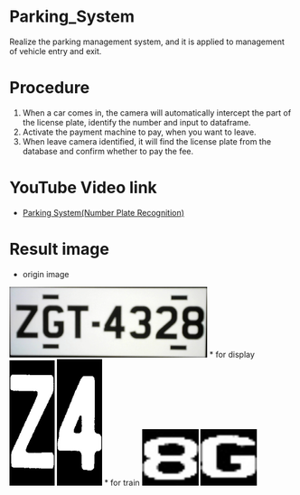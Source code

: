 # Parking_System
Realize the parking management system, and it is applied to management of vehicle entry and exit.
# Procedure
1. When a car comes in, the camera will automatically intercept the part of the license plate, identify the number and input to dataframe.
2. Activate the payment machine to pay, when you want to leave.
3. When leave camera identified, it will find the license plate from the database and confirm whether to pay the fee.
# YouTube Video link
* <a href="https://www.youtube.com/watch?v=LmQXcGfePbY/">Parking System(Number Plate Recognition)</a>
# Result image
* origin image
<img src='https://github.com/Appmedia06/Parking_System/blob/master/image_folder/image_2.jpg' width=350/>
* for display
<img src='https://github.com/Appmedia06/Parking_System/blob/master/image_folder/0.jpg' width=80/>
<img src='https://github.com/Appmedia06/Parking_System/blob/master/image_folder/4.jpg' width=80/>
* for train
<img src='https://github.com/Appmedia06/Parking_System/blob/master/image_folder/7.jpg' width=100/>
<img src='https://github.com/Appmedia06/Parking_System/blob/master/image_folder/1.jpg' width=100/>
